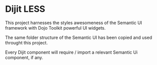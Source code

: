 # Dijit LESS

This project harnesses the styles awesomeness of the Semantic UI framework with Dojo Toolkit powerful UI widgets.

The same folder structure of the Semantic UI has been copied and used throught this project.

Every Dijit component will require / import a relevant Semantic Ui component, if any.